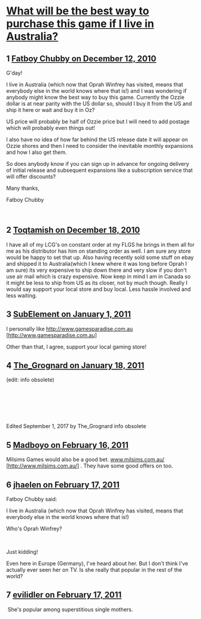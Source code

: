 # [What will be the best way to purchase this game if I live in Australia?](https://community.fantasyflightgames.com/topic/39451-what-will-be-the-best-way-to-purchase-this-game-if-i-live-in-australia/)

## 1 [Fatboy Chubby on December 12, 2010](https://community.fantasyflightgames.com/topic/39451-what-will-be-the-best-way-to-purchase-this-game-if-i-live-in-australia/?do=findComment&comment=395366)

G'day!

I live in Australia (which now that Oprah Winfrey has visited, means that everybody else in the world knows where that is!) and I was wondering if anybody might know the best way to buy this game. Currently the Ozzie dollar is at near parity with the US dollar so, should I buy it from the US and ship it here or wait and buy it in Oz?

US price will probably be half of Ozzie price but I will need to add postage which will probably even things out!

I also have no idea of how far behind the US release date it will appear on Ozzie shores and then I need to consider the inevitable monthly expansions and how I also get them.

So does anybody know if you can sign up in advance for ongoing delivery of initial release and subsequent expansions like a subscription service that will offer discounts?

Many thanks,

Fatboy Chubby

 

## 2 [Toqtamish on December 18, 2010](https://community.fantasyflightgames.com/topic/39451-what-will-be-the-best-way-to-purchase-this-game-if-i-live-in-australia/?do=findComment&comment=397523)

I have all of my LCG's on constant order at my FLGS he brings in them all for me as his distributor has him on standing order as well. I am sure any store would be happy to set that up. Also having recently sold some stuff on ebay and shipped it to Australia(which I knew where it was long before Oprah I am sure) its very expensive to ship down there and very slow if you don't use air mail which is crazy expensive. Now keep in mind I am in Canada so it might be less to ship from US as its closer, not by much though. Really I would say support your local store and buy local. Less hassle involved and less waiting.

## 3 [SubElement on January 1, 2011](https://community.fantasyflightgames.com/topic/39451-what-will-be-the-best-way-to-purchase-this-game-if-i-live-in-australia/?do=findComment&comment=402041)

I personally like http://www.gamesparadise.com.au [http://www.gamesparadise.com.au]

Other than that, I agree, support your local gaming store!

## 4 [The_Grognard on January 18, 2011](https://community.fantasyflightgames.com/topic/39451-what-will-be-the-best-way-to-purchase-this-game-if-i-live-in-australia/?do=findComment&comment=409995)

(edit: info obsolete)

 

 

 

Edited September 1, 2017 by The_Grognard
info obsolete

## 5 [Madboyo on February 16, 2011](https://community.fantasyflightgames.com/topic/39451-what-will-be-the-best-way-to-purchase-this-game-if-i-live-in-australia/?do=findComment&comment=425199)

Milsims Games would also be a good bet. www.milsims.com.au/ [http://www.milsims.com.au/] . They have some good offers on too.

## 6 [jhaelen on February 17, 2011](https://community.fantasyflightgames.com/topic/39451-what-will-be-the-best-way-to-purchase-this-game-if-i-live-in-australia/?do=findComment&comment=425619)

Fatboy Chubby said:

I live in Australia (which now that Oprah Winfrey has visited, means that everybody else in the world knows where that is!)

Who's Oprah Winfrey?

 

Just kidding!

Even here in Europe (Germany), I've heard about her. But I don't think I've actually ever seen her on TV. Is she really that popular in the rest of the world?

## 7 [evilidler on February 17, 2011](https://community.fantasyflightgames.com/topic/39451-what-will-be-the-best-way-to-purchase-this-game-if-i-live-in-australia/?do=findComment&comment=425622)

 She's popular among superstitious single mothers.

